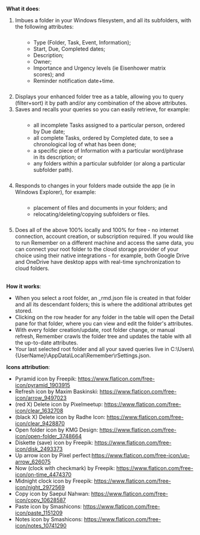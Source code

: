 **What it does**:

<ol>
    <li>Imbues a folder in your Windows filesystem, and all its subfolders, with the following attributes:
        <ul style="margin:25px;">
            <li>Type (Folder, Task, Event, Information);</li>
            <li>Start, Due, Completed dates;</li>
            <li>Description;</li>
            <li>Owner;</li>
            <li>Importance and Urgency levels (ie Eisenhower matrix scores); and</li>
            <li>Reminder notification date+time.</li>
        </ul>
    </li>
    <li>Displays your enhanced folder tree as a table, allowing you to query (filter+sort) it by path and/or any combination of the
        above attributes.
    </li>
    <li>Saves and recalls your queries so you can easily retrieve, for example:
        <ul style="margin:25px;">
            <li>all incomplete Tasks assigned to a particular person, ordered by Due date;</li>
            <li>all complete Tasks, ordered by Completed date, to see a chronological log of what has been done;</li>
            <li>a specific piece of Information with a particular word/phrase in its description; or</li>
            <li>any folders within a particular subfolder (or along a particular subfolder path).</li>
        </ul>
    </li>
    <li>Responds to changes in your folders made outside the app (ie in Windows Explorer), for example:
        <ul style="margin:25px;">
            <li>placement of files and documents in your folders; and</li>
            <li>relocating/deleting/copying subfolders or files.</li>
        </ul>
    </li>
    <li>Does all of the above 100% locally and 100% for free - no internet connection, account creation, or subscription
        required. If you would like to run Remember on a different machine and access the same data, you can connect
        your root folder to the cloud storage provider of your choice using their native integrations - for example, both Google
        Drive and OneDrive have desktop apps with real-time synchronization to cloud folders.
    </li><br />
</ol>

**How it works**:

- When you select a root folder, an \_rmd.json file is created in that folder and all its descendant folders; this is
where the additional attributes get stored.
- Clicking on the row header for any folder in the table will open the Detail pane for that folder, where you can view
and edit the folder's attributes.
- With every folder creation/update, root folder change, or manual refresh, Remember crawls the folder tree and updates
the table with all the up-to-date attributes.
- Your last selected root folder and all your saved queries live in
C:\\Users\\{UserName}\\AppData\\Local\\Remember\\rSettings.json.


**Icons attribution**:
- Pyramid icon by Freepik: https://www.flaticon.com/free-icon/pyramid_1903915
- Refresh icon by Maxim Baskinski: https://www.flaticon.com/free-icon/arrow_9497023
- (red X) Delete icon by Pixelmeetup: https://www.flaticon.com/free-icon/clear_1632708
- (black X) Delete icon by Radhe Icon: https://www.flaticon.com/free-icon/clear_9428870
- Open folder icon by KMG Design: https://www.flaticon.com/free-icon/open-folder_3748664
- Diskette (save) icon by Freepik: https://www.flaticon.com/free-icon/disk_2493373
- Up arrow icon by Pixel perfect:https://www.flaticon.com/free-icon/up-arrow_626075
- Now (clock with checkmark) by Freepik: https://www.flaticon.com/free-icon/on-time_4474370
- Midnight clock icon by Freepik: https://www.flaticon.com/free-icon/night_2972569
- Copy icon by Saepul Nahwan: https://www.flaticon.com/free-icon/copy_10628587
- Paste icon by Smashicons: https://www.flaticon.com/free-icon/paste_1151209
- Notes icon by Smashicons: https://www.flaticon.com/free-icon/notes_10741290